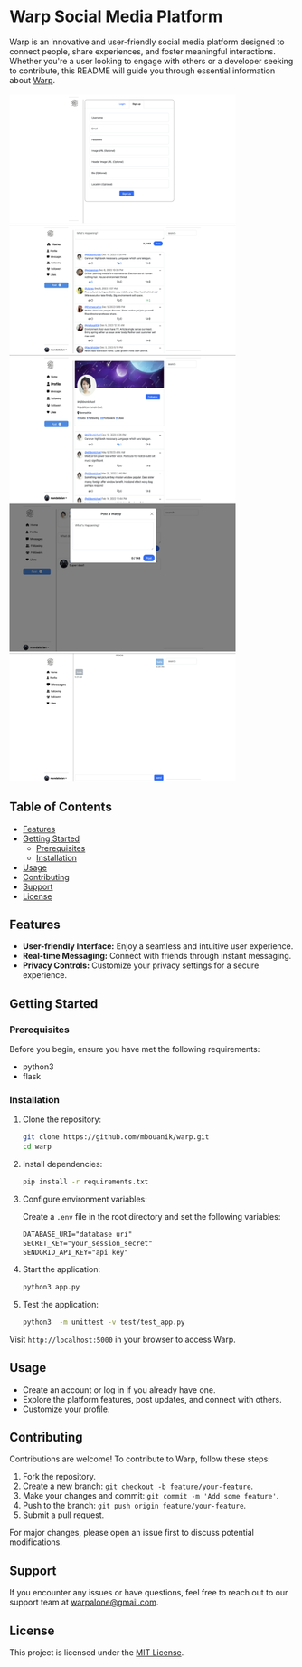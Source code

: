 # Warp Social Media Platform

Warp is an innovative and user-friendly social media platform designed to connect people, share experiences, and foster meaningful interactions. Whether you're a user looking to engage with others or a developer seeking to contribute, this README will guide you through essential information about [Warp](https://warp-95c2.onrender.com).
<br>\
<img src="static/assets/images/signup.png" alt="signup" style="width:400px;">
<img src="static/assets/images/home.png" alt="homepage" style="width:400px;">
<img src="static/assets/images/profile.png" alt="profile" style="width:400px; height:260px;">
<img src="static/assets/images/post.png" alt="post" style="width:400px;">
<img src="static/assets/images/messages.png" alt="messages" style="width:400px;">

## Table of Contents

- [Features](#features)
- [Getting Started](#getting-started)
  - [Prerequisites](#prerequisites)
  - [Installation](#installation)
- [Usage](#usage)
- [Contributing](#contributing)
- [Support](#support)
- [License](#license)

## Features

- **User-friendly Interface:** Enjoy a seamless and intuitive user experience.
- **Real-time Messaging:** Connect with friends through instant messaging.
- **Privacy Controls:** Customize your privacy settings for a secure experience.

## Getting Started

### Prerequisites

Before you begin, ensure you have met the following requirements:

- python3
- flask


### Installation

1. Clone the repository:

    ```bash
    git clone https://github.com/mbouanik/warp.git
    cd warp
    ```

2. Install dependencies:

    ```bash
    pip install -r requirements.txt
    ```

3. Configure environment variables:

    Create a `.env` file in the root directory and set the following variables:

    ```env
    DATABASE_URI="database uri"
    SECRET_KEY="your_session_secret"
    SENDGRID_API_KEY="api key"

    ```

4. Start the application:

    ```bash
    python3 app.py
    ```
5. Test the application:

    ```bash
    python3  -m unittest -v test/test_app.py
    ```
Visit `http://localhost:5000` in your browser to access Warp.

## Usage

- Create an account or log in if you already have one.
- Explore the platform features, post updates, and connect with others.
- Customize your profile.

## Contributing

Contributions are welcome! To contribute to Warp, follow these steps:

1. Fork the repository.
2. Create a new branch: `git checkout -b feature/your-feature`.
3. Make your changes and commit: `git commit -m 'Add some feature'`.
4. Push to the branch: `git push origin feature/your-feature`.
5. Submit a pull request.

For major changes, please open an issue first to discuss potential modifications.

## Support

If you encounter any issues or have questions, feel free to reach out to our support team at [warpalone@gmail.com](warpalone@gmail.com).

## License

This project is licensed under the [MIT License](LICENSE).
 
